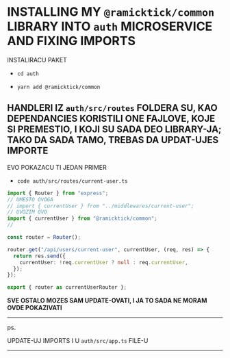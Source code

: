 # INSTALLING MY `@ramicktick/common` LIBRARY INTO `auth` MICROSERVICE AND FIXING IMPORTS

INSTALIRACU PAKET

- `cd auth`

- `yarn add @ramicktick/common`

## HANDLERI IZ `auth/src/routes` FOLDERA SU, KAO DEPENDANCIES KORISTILI ONE FAJLOVE, KOJE SI PREMESTIO, I KOJI SU SADA DEO LIBRARY-JA; TAKO DA SADA TAMO, TREBAS DA UPDAT-UJES IMPORTE

EVO POKAZACU TI JEDAN PRIMER

- `code auth/src/routes/current-user.ts`

```ts
import { Router } from "express";
// UMESTO OVOGA
// import { currentUser } from "../middlewares/current-user";
// UVOZIM OVO
import { currentUser } from "@ramicktick/common";
//

const router = Router();

router.get("/api/users/current-user", currentUser, (req, res) => {
  return res.send({
    currentUser: !req.currentUser ? null : req.currentUser,
  });
});

export { router as currentUserRouter };

```

**SVE OSTALO MOZES SAM UPDATE-OVATI, I JA TO SADA NE MORAM OVDE POKAZIVATI**

***

ps.

UPDATE-UJ IMPORTS I U `auth/src/app.ts` FILE-U

***
